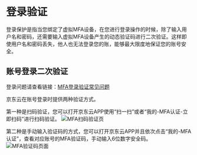 # 登录验证

登录保护是指当您绑定了虚拟MFA设备，在您进行登录操作的时候，除了输入用户名和密码，还需要输入虚拟MFA设备产生的动态验证码进行二次验证。这样即使用户名和密码丢失，他人也无法登录您的账，能够最大限度地保证您的账号安全。

## 账号登录二次验证

登录问题请查看链接：[MFA登录验证常见问题](https://docs.jdcloud.com/cn/iam/mfa-faqs)

京东云在账号登录时提供两种验证方式。

第一种是扫码验证，您可以打开京东云APP使用“扫一扫”或者“我的-MFA认证-立即扫码”进行扫码验证。
![MFA扫码验证页](https://github.com/jdcloudcom/cn/blob/1231_ycx/image/IAM/Virtual-MFA-Device/MFA扫码认证.png)

第二种是手动输入验证码的方式，您可以打开京东云APP并且依次点击“我的-MFA认证”，查看对应账号的MFA验证码，手动输入6位数字安全码。
![MFA验证码页面](https://github.com/jdcloudcom/cn/blob/1231_ycx/image/IAM/Virtual-MFA-Device/MFA验证码认证.png)


